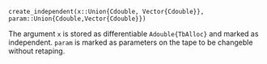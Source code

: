 ```
create_independent(x::Union{Cdouble, Vector{Cdouble}}, param::Union{Cdouble,Vector{Cdouble}})
```

The argument `x` is stored as differentiable `Adouble{TbAlloc}` and marked as independent. `param` is marked as parameters on the tape to be changeble without retaping.
